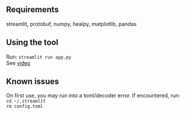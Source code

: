 Requirements
--------------
streamlit, protobuf, numpy, healpy, matplotlib, pandas<br>

Using the tool
--------------
Run: `streamlit run app.py`<br>
See [video](https://drive.google.com/file/d/1NAmC_RPqxRY_AzblxxcFIF4qD7lW6DLG/view?usp=sharing)<br>

Known issues
--------------
On first use, you may run into a toml/decoder error. If encountered, run:<br>
`cd ~/.streamlit`<br>
`rm config.toml`<br>
